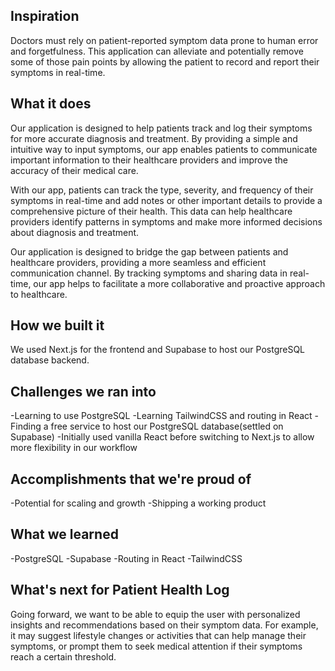 ## Inspiration

Doctors must rely on patient-reported symptom data prone to human error and forgetfulness. This application can alleviate and potentially remove some of those pain points by allowing the patient to record and report their symptoms in real-time.

## What it does

Our application is designed to help patients track and log their symptoms for more accurate diagnosis and treatment. By providing a simple and intuitive way to input symptoms, our app enables patients to communicate important information to their healthcare providers and improve the accuracy of their medical care.

With our app, patients can track the type, severity, and frequency of their symptoms in real-time and add notes or other important details to provide a comprehensive picture of their health. This data can help healthcare providers identify patterns in symptoms and make more informed decisions about diagnosis and treatment.

Our application is designed to bridge the gap between patients and healthcare providers, providing a more seamless and efficient communication channel. By tracking symptoms and sharing data in real-time, our app helps to facilitate a more collaborative and proactive approach to healthcare.

## How we built it

We used Next.js for the frontend and Supabase to host our PostgreSQL database backend.

## Challenges we ran into

-Learning to use PostgreSQL
-Learning TailwindCSS and routing in React
-Finding a free service to host our PostgreSQL database(settled on Supabase)
-Initially used vanilla React before switching to Next.js to allow more flexibility in our workflow

## Accomplishments that we're proud of

-Potential for scaling and growth
-Shipping a working product

## What we learned

-PostgreSQL
-Supabase
-Routing in React
-TailwindCSS

## What's next for Patient Health Log

Going forward, we want to be able to equip the user with personalized insights and recommendations based on their symptom data. For example, it may suggest lifestyle changes or activities that can help manage their symptoms, or prompt them to seek medical attention if their symptoms reach a certain threshold.
